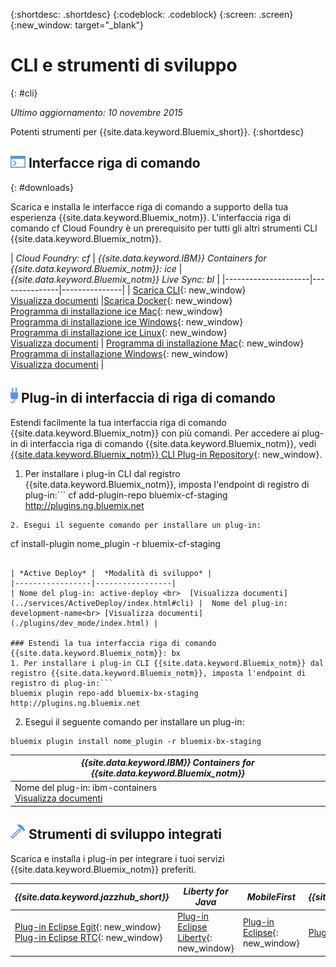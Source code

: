 {:shortdesc: .shortdesc}
{:codeblock: .codeblock}
{:screen: .screen}
{:new_window: target="_blank"}

# CLI e strumenti di sviluppo
{: #cli}

*Ultimo aggiornamento: 10 novembre 2015*

Potenti strumenti per {{site.data.keyword.Bluemix_short}}.
{:shortdesc}

## ![Interfacce riga di comando](./images/CLI.png) Interfacce riga di comando
{: #downloads}

Scarica e installa le interfacce riga di comando a supporto della tua esperienza {{site.data.keyword.Bluemix_notm}}. L'interfaccia riga di comando cf Cloud Foundry
è un prerequisito per tutti gli altri strumenti CLI {{site.data.keyword.Bluemix_notm}}.


| *Cloud Foundry: cf* |	*{{site.data.keyword.IBM}} Containers for {{site.data.keyword.Bluemix_notm}}: ice* | *{{site.data.keyword.Bluemix_notm}} Live Sync:
bl* |
|---------------------|---------------|---------------|
| [Scarica CLI](https://github.com/cloudfoundry/cli/releases){: new_window}  <br> [Visualizza documenti](./reference/cfcommands/index.html) |[Scarica Docker](https://docs.docker.com/installation/){: new_window} <br> [Programma di installazione ice Mac](ftp://public.dhe.ibm.com/cloud/bluemix/cli/Bluemix_ice.pkg){: new_window} <br> [Programma di installazione ice Windows](ftp://public.dhe.ibm.com/cloud/bluemix/cli/Bluemix_ice.exe){: new_window} <br> [Programma di installazione ice Linux](ftp://public.dhe.ibm.com/cloud/bluemix/cli/Bluemix_ice.tar.gz){: new_window} <br> [Visualizza documenti](../containers/container_cli_ice_ov.html) | [Programma di installazione Mac](ftp://public.dhe.ibm.com/cloud/bluemix/cli/Bluemix_bl.pkg){: new_window} <br> [Programma di installazione Windows](ftp://public.dhe.ibm.com/cloud/bluemix/cli/Bluemix_bl.exe){: new_window} <br> [Visualizza documenti](./reference/bl/index.html) |


## ![Plug-in di interfaccia riga di comando](./images/CLI_Plugin.png) Plug-in di interfaccia di riga di comando

Estendi facilmente la tua interfaccia riga di comando {{site.data.keyword.Bluemix_notm}} con più comandi. Per accedere ai plug-in di interfaccia
riga di comando {{site.data.keyword.Bluemix_notm}}, vedi [{{site.data.keyword.Bluemix_notm}} CLI Plug-in Repository](http://plugins.{DomainName}/){: new_window}.

1. Per installare i plug-in CLI dal registro {{site.data.keyword.Bluemix_notm}}, imposta l'endpoint di registro di plug-in:```
cf add-plugin-repo bluemix-cf-staging http://plugins.ng.bluemix.net
```
2. Esegui il seguente comando per installare un plug-in:
```
cf install-plugin nome_plugin -r bluemix-cf-staging
```

| *Active Deploy* |  *Modalità di sviluppo* | 
|-----------------|-----------------|
| Nome del plug-in: active-deploy <br>  [Visualizza documenti](../services/ActiveDeploy/index.html#cli) |  Nome del plug-in: development-name<br> [Visualizza documenti](./plugins/dev_mode/index.html) | 

### Estendi la tua interfaccia riga di comando {{site.data.keyword.Bluemix_notm}}: bx
1. Per installare i plug-in CLI {{site.data.keyword.Bluemix_notm}} dal registro {{site.data.keyword.Bluemix_notm}}, imposta l'endpoint di registro di plug-in:```
bluemix plugin repo-add bluemix-bx-staging http://plugins.ng.bluemix.net
```
2. Esegui il seguente comando per installare un plug-in:
```
bluemix plugin install nome_plugin -r bluemix-bx-staging
```

| *{{site.data.keyword.IBM}} Containers for {{site.data.keyword.Bluemix_notm}}* |
|-----|
| Nome del plug-in: ibm-containers <br> [Visualizza documenti](https://www.{{DomainName}}/docs/containers/container_cli_cfic.html#container_cli_cfic) |

## ![Strumenti di sviluppo integrati](./images/Integrated_Dev_Tools.png) Strumenti di sviluppo integrati


Scarica e installa i plug-in per integrare i tuoi servizi {{site.data.keyword.Bluemix_notm}} preferiti.

| *{{site.data.keyword.jazzhub_short}}* | *Liberty for Java* | *MobileFirst* | *{{site.data.keyword.rules_short}}* |
|-------------|----------|----------|----------|
| [Plug-in Eclipse Egit](https://hub.jazz.net/docs/reference/gitclient/#eclipse_using_egit){: new_window} <br> [Plug-in Eclipse RTC](https://hub.jazz.net/docs/reference/gitclient/#eclipse_using_rtc){: new_window} | [Plug-in Eclipse Liberty](https://developer.ibm.com/wasdev/downloads/liberty-profile-using-eclipse/){: new_window} | [Plug-in Eclipse](https://marketplace.eclipse.org/content/ibm-mobilefirst-platform-studio){: new_window} | [Plug-in Eclipse Rules Designer](../services/rules/index.html#rulov002) |

